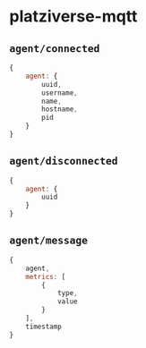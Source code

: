 # platziverse-mqtt

## `agent/connected`

```js
{
	agent: {
		uuid,
		username, 
		name, 
		hostname,
		pid
	}
}
```

## `agent/disconnected`

```js
{
	agent: {
		uuid
	}
}
```

## `agent/message`

```js
{
	agent,
	metrics: [
		{
			type,
			value
		}
	],
	timestamp
}
```